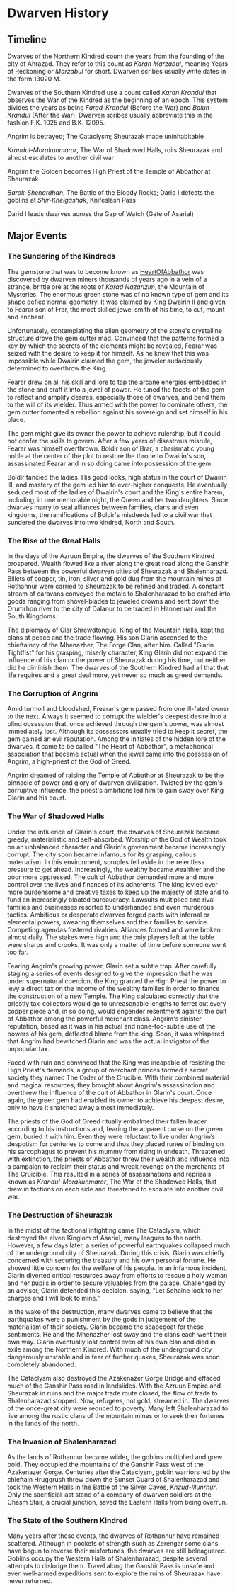 # Dwarven History

## Timeline

Dwarves of the Northern Kindred count the years from the founding of the city of Ahrazad. They refer to this count as _Karan Marzabul_, meaning Years of Reckoning or _Marzabul_ for short. Dwarven scribes usually write dates in the form 13020 M.

Dwarves of the Southern Kindred use a count called _Karan Krandul_ that observes the War of the Kindred as the beginning of an epoch. This system divides the years as being _Farad-Krandul_ (Before the War) and _Balun-Krandul_ (After the War). Dwarven scribes usually abbreviate this in the fashion F.K. 1025 and B.K. 12095.

Angrim is betrayed; The Cataclysm; Sheurazak made uninhabitable

_Krandul-Morakunmaror_, The War of Shadowed Halls, roils Sheurazak and almost escalates to another civil war

Angrim the Golden becomes High Priest of the Temple of Abbathor at Sheurazak

_Barok-Shenardhan_, The Battle of the Bloody Rocks; Darid I defeats the goblins at _Shir-Khelgashak_, Knifeslash Pass

Darid I leads dwarves across the Gap of Watch (Gate of Asarial)

## Major Events


### The Sundering of the Kindreds

The gemstone that was to become known as [HeartOfAbbathor](HeartOfAbbathor.md) was discovered by dwarven miners thousands of years ago in a vein of a strange, brittle ore at the roots of _Karad Nazarizim_, the Mountain of Mysteries. The enormous green stone was of no known type of gem and its shape defied normal geometry. It was claimed by King Dwairin II and given to Fearar son of Frar, the most skilled jewel smith of his time, to cut, mount and enchant.

Unfortunately, contemplating the alien geometry of the stone's crystalline structure drove the gem cutter mad. Convinced that the patterns formed a key by which the secrets of the elements might be revealed, Fearar was seized with the desire to keep it for himself. As he knew that this was impossible while Dwairin claimed the gem, the jeweler audaciously determined to overthrow the King.

Fearar drew on all his skill and lore to tap the arcane energies embedded in the stone and craft it into a jewel of power. He tuned the facets of the gem to reflect and amplify desires, especially those of dwarves, and bend them to the will of its wielder. Thus armed with the power to dominate others, the gem cutter fomented a rebellion against his sovereign and set himself in his place.

The gem might give its owner the power to achieve rulership, but it could not confer the skills to govern. After a few years of disastrous misrule, Fearar was himself overthrown. Boldir son of Brar, a charismatic young noble at the center of the plot to restore the throne to Dwairin's son, assassinated Fearar and in so doing came into possession of the gem.

Boldir fancied the ladies. His good looks, high status in the court of Dwairin III, and mastery of the gem led him to ever-higher conquests. He eventually seduced most of the ladies of Dwairin's court and the King's entire harem, including, in one memorable night, the Queen and her two daughters. Since dwarves marry to seal alliances between families, clans and even kingdoms, the ramifications of Boldir's misdeeds led to a civil war that sundered the dwarves into two kindred, North and South.

### The Rise of the Great Halls

In the days of the Azruun Empire, the dwarves of the Southern Kindred prospered. Wealth flowed like a river along the great road along the Ganshir Pass between the powerful dwarven cities of Sheurazak and Shalenharazd. Billets of copper, tin, iron, silver and gold dug from the mountain mines of Rothannur were carried to Sheurazak to be refined and traded. A constant stream of caravans conveyed the metals to Shalenharazad to be crafted into goods ranging from shovel-blades to jeweled crowns and sent down the Orumrhon river to the city of Dalanur to be traded in Hannenuar and the South Kingdoms.

The diplomacy of Glar Shrewdtongue, King of the Mountain Halls, kept the clans at peace and the trade flowing. His son Glarin ascended to the chieftaincy of the Mhenazher, The Forge Clan, after him. Called "Glarin Tightfist" for his grasping, miserly character, King Glarin did not expand the influence of his clan or the power of Sheurazak during his time, but neither did he diminish them. The dwarves of the Southern Kindred had all that that life requires and a great deal more, yet never so much as greed demands.

### The Corruption of Angrim

Amid turmoil and bloodshed, Frearar's gem passed from one ill-fated owner to the next. Always it seemed to corrupt the wielder's deepest desire into a blind obsession that, once achieved through the gem's power, was almost immediately lost. Although its possessors usually tried to keep it secret, the gem gained an evil reputation. Among the initiates of the hidden lore of the dwarves, it came to be called "The Heart of Abbathor", a metaphorical association that became actual when the jewel came into the possession of Angrim, a high-priest of the God of Greed.

Angrim dreamed of raising the Temple of Abbathor at Sheurazak to be the pinnacle of power and glory of dwarven civilization. Twisted by the gem's corruptive influence, the priest's ambitions led him to gain sway over King Glarin and his court.

### The War of Shadowed Halls

Under the influence of Glarin's court, the dwarves of Sheurazak became greedy, materialistic and self-absorbed. Worship of the God of Wealth took on an unbalanced character and Glarin's government became increasingly corrupt. The city soon became infamous for its grasping, callous materialism. In this environment, scruples fell aside in the relentless pressure to get ahead. Increasingly, the wealthy became wealthier and the poor more oppressed. The cult of Abbathor demanded more and more control over the lives and finances of its adherents. The king levied ever more burdensome and creative taxes to keep up the majesty of state and to fund an increasingly bloated bureaucracy. Lawsuits multiplied and rival families and businesses resorted to underhanded and even murderous tactics. Ambitious or desperate dwarves forged pacts with infernal or elemental powers, swearing themselves and their families to service. Competing agendas fostered rivalries. Alliances formed and were broken almost daily. The stakes were high and the only players left at the table were sharps and crooks. It was only a matter of time before someone went too far.

Fearing Angrim's growing power, Glarin set a subtle trap. After carefully staging a series of events designed to give the impression that he was under supernatural coercion, the King granted the High Priest the power to levy a direct tax on the income of the wealthy families in order to finance the construction of a new Temple. The King calculated correctly that the priestly tax-collectors would go to unreasonable lengths to ferret out every copper piece and, in so doing, would engender resentment against the cult of Abbathor among the powerful merchant class. Angrim's sinister reputation, based as it was in his actual and none-too-subtle use of the powers of his gem, deflected blame from the king. Soon, it was whispered that Angrim had bewitched Glarin and was the actual instigator of the unpopular tax.

Faced with ruin and convinced that the King was incapable of resisting the High Priest's demands, a group of merchant princes formed a secret society they named The Order of the Crucible. With their combined material and magical resources, they brought about Angrim's assassination and overthrew the influence of the cult of Abbathor in Glarin's court. Once again, the green gem had enabled its owner to achieve his deepest desire, only to have it snatched away almost immediately.

The priests of the God of Greed ritually embalmed their fallen leader according to his instructions and, fearing the apparent curse on the green gem, buried it with him. Even they were reluctant to live under Angrim’s despotism for centuries to come and thus they placed runes of binding on his sarcophagus to prevent his mummy from rising in undeath. Threatened with extinction, the priests of Abbathor threw their wealth and influence into a campaign to reclaim their status and wreak revenge on the merchants of The Cruicible. This resulted in a series of assassinations and reprisals known as _Krandul-Morakunmaror_, The War of the Shadowed Halls, that drew in factions on each side and threatened to escalate into another civil war.

### The Destruction of Sheurazak

In the midst of the factional infighting came The Cataclysm, which destroyed the elven Kinglom of Asariel, many leagues to the north. However, a few days later, a series of powerful earthquakes collapsed much of the underground city of Sheurazak. During this crisis, Glarin was chiefly concerned with securing the treasury and his own personal fortune. He showed little concern for the welfare of his people. In an infamous incident, Glarin diverted critical resources away from efforts to rescue a holy woman and her pupils in order to secure valuables from the palace. Challenged by an advisor, Glarin defended this decision, saying, "Let Sehaine look to her charges and I will look to mine."

In the wake of the destruction, many dwarves came to believe that the earthquakes were a punishment by the gods in judgement of the materialism of their society. Glarin became the scapegoat for these sentiments. He and the Mhenazher lost sway and the clans each went their own way. Glarin eventually lost control even of his own clan and died in exile among the Northern Kindred. With much of the underground city dangerously unstable and in fear of further quakes, Sheurazak was soon completely abandoned.

The Cataclysm also destroyed the Azakenazer Gorge Bridge and effaced much of the Ganshir Pass road in landslides. With the Azruun Empire and Sheurazak in ruins and the major trade route closed, the flow of trade to Shalenharazad stopped. Now, refugees, not gold, streamed in. The dwarves of the once-great city were reduced to poverty. Many left Shalenharazad to live among the rustic clans of the mountain mines or to seek their fortunes in the lands of the north.

### The Invasion of Shalenharazad

As the lands of Rothannur became wilder, the goblins multiplied and grew bold. They occupied the mountains of the Ganshir Pass west of the Azakenazer Gorge. Centuries after the Cataclysm, goblin warriors led by the chieftain Hruggrush threw down the Sunset Guard of Shalenharazad and took the Western Halls in the Battle of the Silver Caves, _Khzud-Illunrhur_. Only the sacrificial last stand of a company of dwarven soldiers at the Chasm Stair, a crucial junction, saved the Eastern Halls from being overrun.

### The State of the Southern Kindred

Many years after these events, the dwarves of Rothannur have remained scattered. Although in pockets of strength such as Zerengar some clans have begun to reverse their misfortunes, the dwarves are still beleaguered.  Goblins occupy the Western Halls of Shalenharazad, despite several attempts to dislodge them. Travel along the Ganshir Pass is unsafe and even well-armed expeditions sent to explore the ruins of Sheurazak have never returned.
